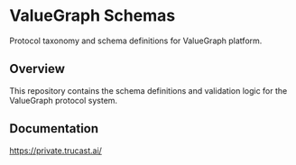 # ValueGraph Schemas
Protocol taxonomy and schema definitions for ValueGraph platform.

## Overview
This repository contains the schema definitions and validation logic for the ValueGraph protocol system.

## Documentation
https://private.trucast.ai/

